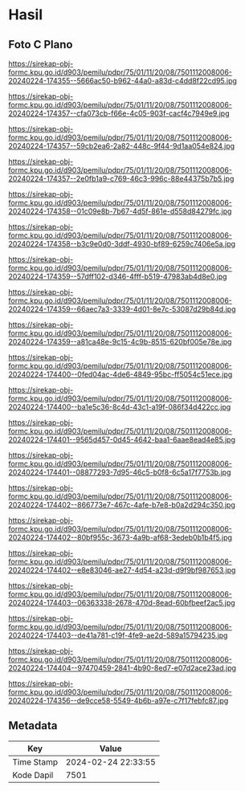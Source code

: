 # Hasil

## Foto C Plano

https://sirekap-obj-formc.kpu.go.id/d903/pemilu/pdpr/75/01/11/20/08/7501112008006-20240224-174355--5666ac50-b962-44a0-a83d-c4dd8f22cd95.jpg

https://sirekap-obj-formc.kpu.go.id/d903/pemilu/pdpr/75/01/11/20/08/7501112008006-20240224-174357--cfa073cb-f66e-4c05-903f-cacf4c7949e9.jpg

https://sirekap-obj-formc.kpu.go.id/d903/pemilu/pdpr/75/01/11/20/08/7501112008006-20240224-174357--59cb2ea6-2a82-448c-9f44-9d1aa054e824.jpg

https://sirekap-obj-formc.kpu.go.id/d903/pemilu/pdpr/75/01/11/20/08/7501112008006-20240224-174357--2e0fb1a9-c769-46c3-996c-88e44375b7b5.jpg

https://sirekap-obj-formc.kpu.go.id/d903/pemilu/pdpr/75/01/11/20/08/7501112008006-20240224-174358--01c09e8b-7b67-4d5f-861e-d558d84279fc.jpg

https://sirekap-obj-formc.kpu.go.id/d903/pemilu/pdpr/75/01/11/20/08/7501112008006-20240224-174358--b3c9e0d0-3ddf-4930-bf89-6259c7406e5a.jpg

https://sirekap-obj-formc.kpu.go.id/d903/pemilu/pdpr/75/01/11/20/08/7501112008006-20240224-174359--57dff102-d346-4fff-b519-47983ab4d8e0.jpg

https://sirekap-obj-formc.kpu.go.id/d903/pemilu/pdpr/75/01/11/20/08/7501112008006-20240224-174359--66aec7a3-3339-4d01-8e7c-53087d29b84d.jpg

https://sirekap-obj-formc.kpu.go.id/d903/pemilu/pdpr/75/01/11/20/08/7501112008006-20240224-174359--a81ca48e-9c15-4c9b-8515-620bf005e78e.jpg

https://sirekap-obj-formc.kpu.go.id/d903/pemilu/pdpr/75/01/11/20/08/7501112008006-20240224-174400--0fed04ac-4de6-4849-95bc-ff5054c51ece.jpg

https://sirekap-obj-formc.kpu.go.id/d903/pemilu/pdpr/75/01/11/20/08/7501112008006-20240224-174400--ba1e5c36-8c4d-43c1-a19f-086f34d422cc.jpg

https://sirekap-obj-formc.kpu.go.id/d903/pemilu/pdpr/75/01/11/20/08/7501112008006-20240224-174401--9565d457-0d45-4642-baa1-6aae8ead4e85.jpg

https://sirekap-obj-formc.kpu.go.id/d903/pemilu/pdpr/75/01/11/20/08/7501112008006-20240224-174401--08877293-7d95-46c5-b0f8-6c5a17f7753b.jpg

https://sirekap-obj-formc.kpu.go.id/d903/pemilu/pdpr/75/01/11/20/08/7501112008006-20240224-174402--866773e7-467c-4afe-b7e8-b0a2d294c350.jpg

https://sirekap-obj-formc.kpu.go.id/d903/pemilu/pdpr/75/01/11/20/08/7501112008006-20240224-174402--80bf955c-3673-4a9b-af68-3edeb0b1b4f5.jpg

https://sirekap-obj-formc.kpu.go.id/d903/pemilu/pdpr/75/01/11/20/08/7501112008006-20240224-174402--e8e83046-ae27-4d54-a23d-d9f9bf987653.jpg

https://sirekap-obj-formc.kpu.go.id/d903/pemilu/pdpr/75/01/11/20/08/7501112008006-20240224-174403--06363338-2678-470d-8ead-60bfbeef2ac5.jpg

https://sirekap-obj-formc.kpu.go.id/d903/pemilu/pdpr/75/01/11/20/08/7501112008006-20240224-174403--de41a781-c19f-4fe9-ae2d-589a15794235.jpg

https://sirekap-obj-formc.kpu.go.id/d903/pemilu/pdpr/75/01/11/20/08/7501112008006-20240224-174404--97470459-2841-4b90-8ed7-e07d2ace23ad.jpg

https://sirekap-obj-formc.kpu.go.id/d903/pemilu/pdpr/75/01/11/20/08/7501112008006-20240224-174356--de9cce58-5549-4b6b-a97e-c7f17febfc87.jpg


## Metadata

| Key        | Value               |
| ---------- | ------------------- |
| Time Stamp | 2024-02-24 22:33:55 |
| Kode Dapil | 7501                |



